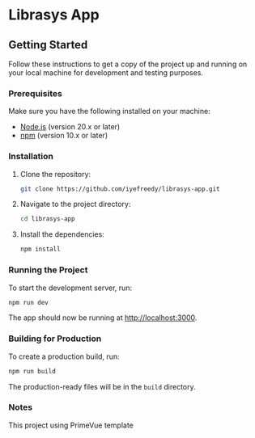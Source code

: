 # Librasys App

## Getting Started

Follow these instructions to get a copy of the project up and running on your local machine for development and testing purposes.

### Prerequisites

Make sure you have the following installed on your machine:

-   [Node.js](https://nodejs.org/) (version 20.x or later)
-   [npm](https://www.npmjs.com/) (version 10.x or later)

### Installation

1. Clone the repository:
    ```sh
    git clone https://github.com/iyefreedy/librasys-app.git
    ```
2. Navigate to the project directory:
    ```sh
    cd librasys-app
    ```
3. Install the dependencies:
    ```sh
    npm install
    ```

### Running the Project

To start the development server, run:

```sh
npm run dev
```

The app should now be running at [http://localhost:3000](http://localhost:3000).

### Building for Production

To create a production build, run:

```sh
npm run build
```

The production-ready files will be in the `build` directory.

### Notes

This project using PrimeVue template
